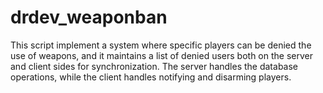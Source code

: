 # drdev_weaponban
This script implement a system where specific players can be denied the use of weapons, and it maintains a list of denied users both on the server and client sides for synchronization. The server handles the database operations, while the client handles notifying and disarming players.
